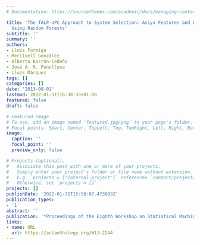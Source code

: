 ```yaml
---
# Documentation: https://sourcethemes.com/academic/docs/managing-content/

title: 'The TALP-UPC Approach to System Selection: Asiya Features and Pairwise Classification
  Using Random Forests'
subtitle: ''
summary: ''
authors:
- Lluís Formiga
- Meritxell Gonzàlez
- Alberto Barrón-Cedeño
- José A. R. Fonollosa
- Lluís Màrquez
tags: []
categories: []
date: '2013-08-01'
lastmod: 2022-01-31T16:38:33+01:00
featured: false
draft: false

# Featured image
# To use, add an image named `featured.jpg/png` to your page's folder.
# Focal points: Smart, Center, TopLeft, Top, TopRight, Left, Right, BottomLeft, Bottom, BottomRight.
image:
  caption: ''
  focal_point: ''
  preview_only: false

# Projects (optional).
#   Associate this post with one or more of your projects.
#   Simply enter your project's folder or file name without extension.
#   E.g. `projects = ["internal-project"]` references `content/project/deep-learning/index.md`.
#   Otherwise, set `projects = []`.
projects: []
publishDate: '2022-01-31T15:58:07.473083Z'
publication_types:
- '1'
abstract: ''
publication: '*Proceedings of the Eighth Workshop on Statistical Machine Translation*'
links:
- name: URL
  url: https://aclanthology.org/W13-2244
---
```

